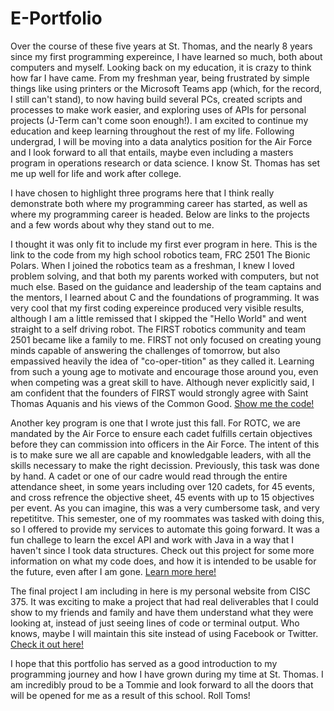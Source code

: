 # E-Portfolio

Over the course of these five years at St. Thomas, and the nearly 8 years since my first programming expereince, I have learned so much, both about computers and myself. Looking back on my education, it is crazy to think how far I have came. From my freshman year, being frustrated by simple things like using printers or the Microsoft Teams app (which, for the record, I still can't stand), to now having build several PCs, created scripts and processes to make work easier, and exploring uses of APIs for personal projects (J-Term can't come soon enough!). I am excited to continue my education and keep learning throughout the rest of my life. Following undergrad, I will be moving into a data analytics position for the Air Force and I look forward to all that entails, maybe even including a masters program in operations research or data science. I know St. Thomas has set me up well for life and work after college.

I have chosen to highlight three programs here that I think really demonstrate both where my programming career has started, as well as where my programming career is headed. Below are links to the projects and a few words about why they stand out to me.

I thought it was only fit to include my first ever program in here. This is the link to the code from my high school robotics team, FRC 2501 The Bionic Polars. When I joined the robotics team as a freshman, I knew I loved problem solving, and that both my parents worked with computers, but not much else. Based on the guidance and leadership of the team captains and the mentors, I learned about C and the foundations of programming. It was very cool that my first coding expereince produced very visible results, although I am a little remissed that I skipped the "Hello World" and went straight to a self driving robot. The FIRST robotics community and team 2501 became like a family to me. FIRST not only focused on creating young minds capable of answering the challenges of tomorrow, but also empassived heavily the idea of "co-oper-tition" as they called it. Learning from such a young age to motivate and encourage those around you, even when competing was a great skill to have. Although never explicitly said, I am confident that the founders of FIRST would strongly agree with Saint Thomas Aquanis and his views of the Common Good. [Show me the code!](https://github.com/timmyjlarson/2015_StableRobot)

Another key program is one that I wrote just this fall. For ROTC, we are mandated by the Air Force to ensure each cadet fulfills certain objectives before they can commission into officers in the Air Force. The intent of this is to make sure we all are capable and knowledgable leaders, with all the skills necessary to make the right decission. Previously, this task was done by hand. A cadet or one of our cadre would read through the entire attendance sheet, in some years including over 120 cadets, for 45 events, and cross refrence the objective sheet, 45 events with up to 15 objectives per event. As you can imagine, this was a very cumbersome task, and very repetititve. This semester, one of my roommates was tasked with doing this, so I offered to provide my services to automate this going forward. It was a fun challege to learn the excel API and work with Java in a way that I haven't since I took data structures. Check out this project for some more information on what my code does, and how it is intended to be usable for the future, even after I am gone. [Learn more here!](https://github.com/timmyjlarson/ROTC-Attendance-Tracker/tree/main)

The final project I am including in here is my personal website from CISC 375. It was exciting to make a project that had real deliverables that I could show to my friends and family and have them understand what they were looking at, instead of just seeing lines of code or terminal output. Who knows, maybe I will maintain this site instead of using Facebook or Twitter. [Check it out here!](https://github.com/timmyjlarson/WebDev-Assignment-1)

I hope that this portfolio has served as a good introduction to my programming journey and how I have grown during my time at St. Thomas. I am incredibly proud to be a Tommie and look forward to all the doors that will be opened for me as a result of this school. Roll Toms!
